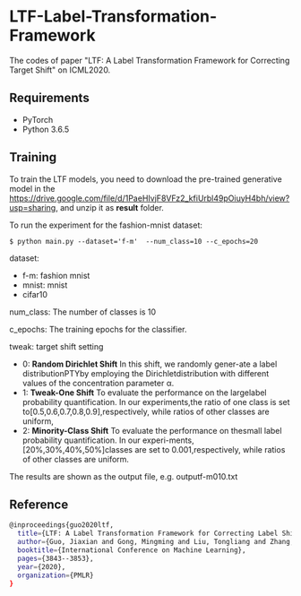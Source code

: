 # LTF-Label-Transformation-Framework
The codes of paper "LTF: A Label Transformation Framework for Correcting Target Shift" on ICML2020.

## Requirements

* PyTorch
* Python 3.6.5


## Training
To train the LTF models, you need to download the pre-trained generative model in the https://drive.google.com/file/d/1PaeHIvjF8VFz2_kfiUrbl49pOiuyH4bh/view?usp=sharing, and unzip it as **result** folder.

To run the experiment for the fashion-mnist dataset:
```
$ python main.py --dataset='f-m'  --num_class=10 --c_epochs=20
```
dataset:

* f-m: fashion mnist 
* mnist: mnist
* cifar10
 
num_class: The number of classes is 10


c_epochs: The training epochs for the classifier.

tweak:  target shift setting
* 0: **Random Dirichlet Shift** In this shift, we randomly gener-ate a label distributionPTYby employing the Dirichletdistribution with different values of the concentration parameter α.
* 1: **Tweak-One Shift** To evaluate the performance on the largelabel probability quantification.  In our experiments,the ratio of one class is set to[0.5,0.6,0.7,0.8,0.9],respectively, while ratios of other classes are uniform,
* 2: **Minority-Class Shift** To evaluate the performance on thesmall label probability quantification.  In our experi-ments,[20%,30%,40%,50%]classes are set to 0.001,respectively, while ratios of other classes are uniform.

The results are shown as the output file, e.g. outputf-m010.txt

## Reference
```bash
@inproceedings{guo2020ltf,
  title={LTF: A Label Transformation Framework for Correcting Label Shift},
  author={Guo, Jiaxian and Gong, Mingming and Liu, Tongliang and Zhang, Kun and Tao, Dacheng},
  booktitle={International Conference on Machine Learning},
  pages={3843--3853},
  year={2020},
  organization={PMLR}
}
```
